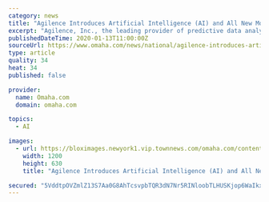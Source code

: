 ```yaml
---
category: news
title: "Agilence Introduces Artificial Intelligence (AI) and All New Mobile Capabilities in Latest Software Release"
excerpt: "Agilence, Inc., the leading provider of predictive data analytics & reporting solutions to the retail, restaurant, and convenience industries, today announced it's 2.8 release of the Agilence Data Analytics Platform."
publishedDateTime: 2020-01-13T11:00:00Z
sourceUrl: https://www.omaha.com/news/national/agilence-introduces-artificial-intelligence-ai-and-all-new-mobile-capabilities/article_94960e21-a7fb-5d36-9b19-f4eb8536170d.html
type: article
quality: 34
heat: 34
published: false

provider:
  name: Omaha.com
  domain: omaha.com

topics:
  - AI

images:
  - url: https://bloximages.newyork1.vip.townnews.com/omaha.com/content/tncms/custom/image/9595a7a2-2379-11e7-b3c5-13eacc36a918.jpg
    width: 1200
    height: 630
    title: "Agilence Introduces Artificial Intelligence (AI) and All New Mobile Capabilities in Latest Software Release"

secured: "5VddtpOVZmlZ13S7Aa0G8AhTcsvpbTQR3dN7Nr5RINloobTLHUSKjop6WaIkxA+ygdRvfOc4uzuQs7eP/KYEKsNTmibneoCiB7PTnDojILk8QaNIfUPqbzXtnNNCnfuJqJYSmVBf8t4rUxG2JsV71exwAEB0AbxEwTEpGxJwIQd4vDLq6vlpb1ljWYRWN3CAVjSUl1XBjEGHrJtcJoOimuU5uJ6XriqklN0oNRoR7hAPrrW/OOJXexfoy+MxGp4lVcRzmo1lH8lYSeL/r6ISGQ==;4qaDR3oeyYMKaGXSiY9yCQ=="
---
```


